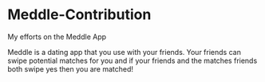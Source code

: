 # Meddle-Contribution
My efforts on the Meddle App

Meddle is a dating app that you use with your friends. Your friends can swipe potential matches for you and if your friends and the matches friends both swipe yes then you are matched!
